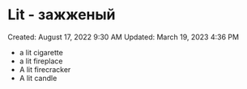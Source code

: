 # Lit - зажженый

Created: August 17, 2022 9:30 AM
Updated: March 19, 2023 4:36 PM

- a lit cigarette
- a lit fireplace
- A lit firecracker
- A lit candle
